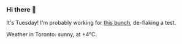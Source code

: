 ### Hi there :wave:

It's Tuesday! I'm probably working for [this bunch](https://github.com/kohofinancial), de-flaking a test.

Weather in Toronto: sunny, at +4°C.
